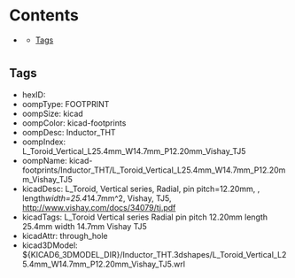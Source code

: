 



Contents
========

* [](#)
	* [Tags](#tags)

# 

## Tags

- hexID: 
- oompType: FOOTPRINT
- oompSize: kicad
- oompColor: kicad-footprints
- oompDesc: Inductor_THT
- oompIndex: L_Toroid_Vertical_L25.4mm_W14.7mm_P12.20mm_Vishay_TJ5
- oompName: kicad-footprints/Inductor_THT/L_Toroid_Vertical_L25.4mm_W14.7mm_P12.20mm_Vishay_TJ5
- kicadDesc: L_Toroid, Vertical series, Radial, pin pitch=12.20mm, , length*width=25.4*14.7mm^2, Vishay, TJ5, http://www.vishay.com/docs/34079/tj.pdf
- kicadTags: L_Toroid Vertical series Radial pin pitch 12.20mm  length 25.4mm width 14.7mm Vishay TJ5
- kicadAttr: through_hole
- kicad3DModel: ${KICAD6_3DMODEL_DIR}/Inductor_THT.3dshapes/L_Toroid_Vertical_L25.4mm_W14.7mm_P12.20mm_Vishay_TJ5.wrl
